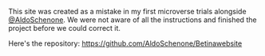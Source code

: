 This site was created as a mistake in my first microverse trials alongside [@AldoSchenone](https://github.com/AldoSchenone/). We were not aware of all the instructions and finished the project before we could correct it.

Here's the repository: https://github.com/AldoSchenone/Betinawebsite
